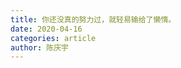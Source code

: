 ```yaml
---
title: 你还没真的努力过，就轻易输给了懒惰。
date: 2020-04-16
categories: article
author: 陈庆宇
---
```


<Vssue />

<!-- ## 关于

关于

## 一级标题1

### 1.二级标题
## 一级标题1
## 一级标题1
## 一级标题1 -->
<!-- [![Build Status](https://www.travis-ci.org/cqy980831/VuePressBlog.svg?branch=master)](https://www.travis-ci.org/cqy980831/VuePressBlog)

[![GitHub issues](https://img.shields.io/github/issues/cqy980831/VuePressBlog)](https://github.com/cqy980831/VuePressBlog/issues)

[![GitHub stars](https://img.shields.io/github/stars/cqy980831/VuePressBlog)](https://github.com/cqy980831/VuePressBlog/stargazers) -->


<!-- <img :src="$withBase('/favicon.ico')" alt="favicon"> -->
